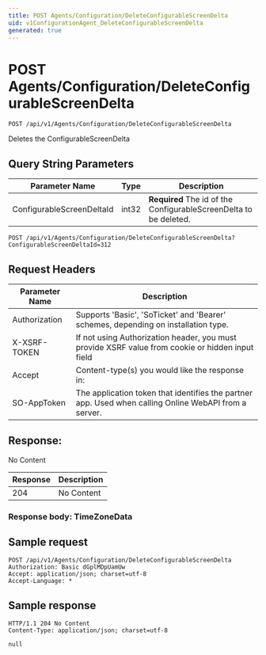 ```yaml
---
title: POST Agents/Configuration/DeleteConfigurableScreenDelta
uid: v1ConfigurationAgent_DeleteConfigurableScreenDelta
generated: true
---
```


# POST Agents/Configuration/DeleteConfigurableScreenDelta

```http
POST /api/v1/Agents/Configuration/DeleteConfigurableScreenDelta
```

Deletes the ConfigurableScreenDelta







## Query String Parameters

| Parameter Name | Type |  Description |
|----------------|------|--------------|
| ConfigurableScreenDeltaId | int32 | **Required** The id of the ConfigurableScreenDelta to be deleted. |

```http
POST /api/v1/Agents/Configuration/DeleteConfigurableScreenDelta?ConfigurableScreenDeltaId=312
```


## Request Headers

| Parameter Name | Description |
|----------------|-------------|
| Authorization  | Supports 'Basic', 'SoTicket' and 'Bearer' schemes, depending on installation type. |
| X-XSRF-TOKEN   | If not using Authorization header, you must provide XSRF value from cookie or hidden input field |
| Accept         | Content-type(s) you would like the response in:  |
| SO-AppToken | The application token that identifies the partner app. Used when calling Online WebAPI from a server. |


## Response:

No Content

| Response | Description |
|----------------|-------------|
| 204 | No Content |

### Response body: TimeZoneData


## Sample request

```http!
POST /api/v1/Agents/Configuration/DeleteConfigurableScreenDelta
Authorization: Basic dGplMDpUamUw
Accept: application/json; charset=utf-8
Accept-Language: *
```

## Sample response

```http_
HTTP/1.1 204 No Content
Content-Type: application/json; charset=utf-8

null
```